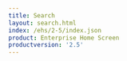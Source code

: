 ```yaml
---
title: Search
layout: search.html
index: /ehs/2-5/index.json
product: Enterprise Home Screen
productversion: '2.5'
---
```













